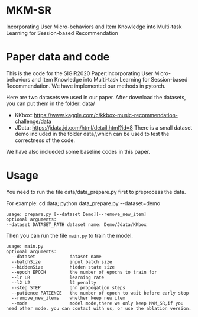 # MKM-SR
Incorporating User Micro-behaviors and Item Knowledge into Multi-task Learning for Session-based Recommendation


# Paper data and code
This is the code for the SIGIR2020 Paper:Incorporating User Micro-behaviors and Item Knowledge into Multi-task Learning for Session-based Recommendation. We have implemented our methods in pytorch.

Here are two datasets we used in our paper. After download the datasets, you can put them in the folder: data/
- KKbox: https://www.kaggle.com/c/kkbox-music-recommendation-challenge/data
- JData: https://jdata.jd.com/html/detail.html?id=8
There is a small dataset demo included in the folder data/,which can be used to test the correctness of the code.


We have also inclueded some baseline codes in this paper.


# Usage
You need to run the file data/data_prepare.py first to preprocess the data.

For example: cd data; python data_prepare.py --dataset=demo

```
usage: prepare.py [--dataset Demo][--remove_new_item]
optional arguments:
--dataset DATASET_PATH dataset name: Demo/Jdata/KKbox
```

Then you can run the file ```main.py``` to train the model.
```
usage: main.py 
optional arguments:
  --dataset             dataset name
  --batchSize           input batch size
  --hiddenSize          hidden state size
  --epoch EPOCH         the number of epochs to train for
  --lr LR               learning rate
  --l2 L2               l2 penalty
  --step STEP           gnn propogation steps
  --patience PATIENCE   the number of epoch to wait before early stop
  --remove_new_items    whether keep new item
  --mode                model mode,there we only keep MKM_SR,if you need other mode, you can contact with us, or use the ablation version.
  

```
